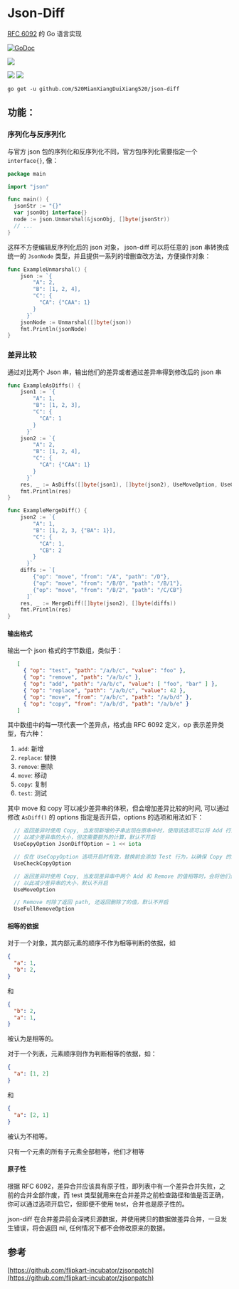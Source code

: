 # Json-Diff

[RFC 6092](https://tools.ietf.org/html/rfc6902) 的 Go 语言实现

[![GoDoc](https://camo.githubusercontent.com/ba58c24fb3ac922ec74e491d3ff57ebac895cf2deada3bf1c9eebda4b25d93da/68747470733a2f2f676f646f632e6f72672f6769746875622e636f6d2f67616d6d617a65726f2f776f726b6572706f6f6c3f7374617475732e737667)](https://pkg.go.dev/github.com/520MianXiangDuiXiang520/json-diff)

<a title="Apache License 2.0" target="_blank" href="https://github.com/520MianXiangDuiXiang520/json-diff/LICENSE"><img src="https://img.shields.io/badge/license-MIT-red.svg?style=flat-square"></a>

<a href="https://goreportcard.com/badge/github.com/520MianXiangDuiXiang520/json-diff"> <img src="https://goreportcard.com/badge/github.com/520MianXiangDuiXiang520/json-diff" /></a>
<a href="https://codeclimate.com/github/520MianXiangDuiXiang520/json-diff/maintainability"><img src="https://api.codeclimate.com/v1/badges/ed575aea812a025dfcc9/maintainability" /></a>

```shell
go get -u github.com/520MianXiangDuiXiang520/json-diff
```

## 功能：

### 序列化与反序列化

与官方 json 包的序列化和反序列化不同，官方包序列化需要指定一个 `interface{}`, 像：

```go
package main

import "json"

func main() {
  jsonStr := "{}"
  var jsonObj interface{}
  node := json.Unmarshal(&jsonObj, []byte(jsonStr))
  // ...
}
```

这样不方便编辑反序列化后的 json 对象， json-diff 可以将任意的 json 串转换成统一的 `JsonNode` 类型，并且提供一系列的增删查改方法，方便操作对象：

```go
func ExampleUnmarshal() {
    json := `{
        "A": 2,
        "B": [1, 2, 4],
        "C": {
          "CA": {"CAA": 1}
        }
      }`
    jsonNode := Unmarshal([]byte(json))
    fmt.Println(jsonNode)
}
```

### 差异比较

通过对比两个 Json 串，输出他们的差异或者通过差异串得到修改后的 json 串

```go
func ExampleAsDiffs() {
	json1 := `{
        "A": 1,
        "B": [1, 2, 3],
        "C": {
          "CA": 1
        }
      }`
	json2 := `{
        "A": 2,
        "B": [1, 2, 4],
        "C": {
          "CA": {"CAA": 1}
        }
      }`
	res, _ := AsDiffs([]byte(json1), []byte(json2), UseMoveOption, UseCopyOption, UseFullRemoveOption)
	fmt.Println(res)
}
```

```go
func ExampleMergeDiff() {
	json2 := `{
        "A": 1,
        "B": [1, 2, 3, {"BA": 1}],
        "C": {
          "CA": 1,
          "CB": 2
        }
      }`
	diffs := `[
        {"op": "move", "from": "/A", "path": "/D"},
        {"op": "move", "from": "/B/0", "path": "/B/1"},
        {"op": "move", "from": "/B/2", "path": "/C/CB"}
      ]`
	res, _ := MergeDiff([]byte(json2), []byte(diffs))
	fmt.Println(res)
}
```

#### 输出格式

输出一个 json 格式的字节数组，类似于：

```json
   [
     { "op": "test", "path": "/a/b/c", "value": "foo" },
     { "op": "remove", "path": "/a/b/c" },
     { "op": "add", "path": "/a/b/c", "value": [ "foo", "bar" ] },
     { "op": "replace", "path": "/a/b/c", "value": 42 },
     { "op": "move", "from": "/a/b/c", "path": "/a/b/d" },
     { "op": "copy", "from": "/a/b/d", "path": "/a/b/e" }
   ]
```

其中数组中的每一项代表一个差异点，格式由 RFC 6092 定义，op 表示差异类型，有六种：

1. `add`: 新增
2. `replace`: 替换
3. `remove`: 删除
4. `move`: 移动
5. `copy`: 复制
6. `test`: 测试

其中 move 和 copy 可以减少差异串的体积，但会增加差异比较的时间, 可以通过修改 `AsDiff()` 的 options 指定是否开启，options 的选项和用法如下：

```go
  // 返回差异时使用 Copy, 当发现新增的子串出现在原串中时，使用该选项可以将 Add 行为替换为 Copy 行为
  // 以减少差异串的大小，但这需要额外的计算，默认不开启
  UseCopyOption JsonDiffOption = 1 << iota

  // 仅在 UseCopyOption 选项开启时有效，替换前会添加 Test 行为，以确保 Copy 的路径存在
  UseCheckCopyOption

  // 返回差异时使用 Copy, 当发现差异串中两个 Add 和 Remove 的值相等时，会将他们合并为一个 Move 行为
  // 以此减少差异串的大小，默认不开启
  UseMoveOption

  // Remove 时除了返回 path, 还返回删除了的值，默认不开启
  UseFullRemoveOption
```

#### 相等的依据

对于一个对象，其内部元素的顺序不作为相等判断的依据，如

```json
{
  "a": 1,
  "b": 2,
}
```

和

```json
{
  "b": 2,
  "a": 1,
}
```

被认为是相等的。

对于一个列表，元素顺序则作为判断相等的依据，如：

```json
{
  "a": [1, 2]
}
```

和

```json
{
  "a": [2, 1]
}
```

被认为不相等。

只有一个元素的所有子元素全部相等，他们才相等

#### 原子性

根据 RFC 6092，差异合并应该具有原子性，即列表中有一个差异合并失败，之前的合并全部作废，而 test 类型就用来在合并差异之前检查路径和值是否正确，你可以通过选项开启它，但即便不使用 test，合并也是原子性的。

json-diff 在合并差异前会深拷贝源数据，并使用拷贝的数据做差异合并，一旦发生错误，将会返回 nil, 任何情况下都不会修改原来的数据。

## 参考

[https://github.com/flipkart-incubator/zjsonpatch](https://github.com/flipkart-incubator/zjsonpatch)